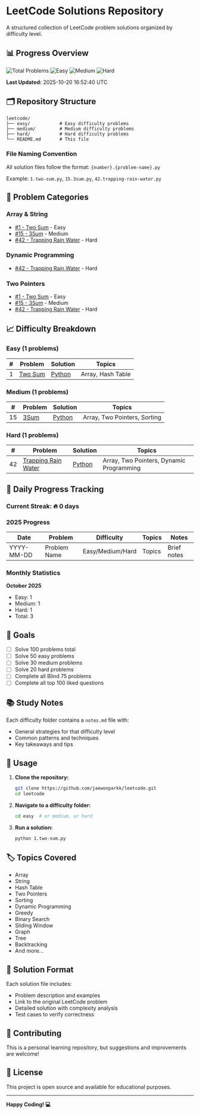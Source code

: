 # LeetCode Solutions Repository

A structured collection of LeetCode problem solutions organized by difficulty level.

## 📊 Progress Overview

![Total Problems](https://img.shields.io/badge/Total_Problems-3-blue)
![Easy](https://img.shields.io/badge/Easy-1-green)
![Medium](https://img.shields.io/badge/Medium-1-yellow)
![Hard](https://img.shields.io/badge/Hard-1-red)

**Last Updated:** 2025-10-20 16:52:40 UTC

## 🗂️ Repository Structure

```
leetcode/
├── easy/           # Easy difficulty problems
├── medium/         # Medium difficulty problems
├── hard/           # Hard difficulty problems
└── README.md       # This file
```

### File Naming Convention

All solution files follow the format: `{number}.{problem-name}.py`

Example: `1.two-sum.py`, `15.3sum.py`, `42.trapping-rain-water.py`

## 📁 Problem Categories

### Array & String
- [#1 - Two Sum](easy/1.two-sum.py) - Easy
- [#15 - 3Sum](medium/15.3sum.py) - Medium
- [#42 - Trapping Rain Water](hard/42.trapping-rain-water.py) - Hard

### Dynamic Programming
- [#42 - Trapping Rain Water](hard/42.trapping-rain-water.py) - Hard

### Two Pointers
- [#1 - Two Sum](easy/1.two-sum.py) - Easy
- [#15 - 3Sum](medium/15.3sum.py) - Medium
- [#42 - Trapping Rain Water](hard/42.trapping-rain-water.py) - Hard

## 📈 Difficulty Breakdown

### Easy (1 problems)
| # | Problem | Solution | Topics |
|---|---------|----------|--------|
| 1 | [Two Sum](https://leetcode.com/problems/two-sum/) | [Python](easy/1.two-sum.py) | Array, Hash Table |

### Medium (1 problems)
| # | Problem | Solution | Topics |
|---|---------|----------|--------|
| 15 | [3Sum](https://leetcode.com/problems/3sum/) | [Python](medium/15.3sum.py) | Array, Two Pointers, Sorting |

### Hard (1 problems)
| # | Problem | Solution | Topics |
|---|---------|----------|--------|
| 42 | [Trapping Rain Water](https://leetcode.com/problems/trapping-rain-water/) | [Python](hard/42.trapping-rain-water.py) | Array, Two Pointers, Dynamic Programming |

## 📅 Daily Progress Tracking

### Current Streak: 🔥 0 days

### 2025 Progress

| Date | Problem | Difficulty | Topics | Notes |
|------|---------|------------|--------|-------|
| YYYY-MM-DD | Problem Name | Easy/Medium/Hard | Topics | Brief notes |

### Monthly Statistics

**October 2025**
- Easy: 1
- Medium: 1
- Hard: 1
- Total: 3

## 🎯 Goals

- [ ] Solve 100 problems total
- [ ] Solve 50 easy problems
- [ ] Solve 30 medium problems
- [ ] Solve 20 hard problems
- [ ] Complete all Blind 75 problems
- [ ] Complete all top 100 liked questions

## 📚 Study Notes

Each difficulty folder contains a `notes.md` file with:
- General strategies for that difficulty level
- Common patterns and techniques
- Key takeaways and tips

## 🚀 Usage

1. **Clone the repository:**
   ```bash
   git clone https://github.com/jaewonparkk/leetcode.git
   cd leetcode
   ```

2. **Navigate to a difficulty folder:**
   ```bash
   cd easy  # or medium, or hard
   ```

3. **Run a solution:**
   ```bash
   python 1.two-sum.py
   ```

## 🏷️ Topics Covered

- Array
- String
- Hash Table
- Two Pointers
- Sorting
- Dynamic Programming
- Greedy
- Binary Search
- Sliding Window
- Graph
- Tree
- Backtracking
- And more...

## 📝 Solution Format

Each solution file includes:
- Problem description and examples
- Link to the original LeetCode problem
- Detailed solution with complexity analysis
- Test cases to verify correctness

## 🤝 Contributing

This is a personal learning repository, but suggestions and improvements are welcome!

## 📄 License

This project is open source and available for educational purposes.

---

**Happy Coding! 💻**
